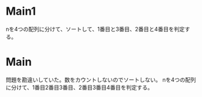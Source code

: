 # Main1
nを4つの配列に分けて、ソートして、1番目と3番目、2番目と4番目を判定する。

# Main
問題を勘違いしていた。数をカウントしないのでソートしない。
nを4つの配列に分けて、1番目2番目3番目、2番目3番目4番目を判定する。
